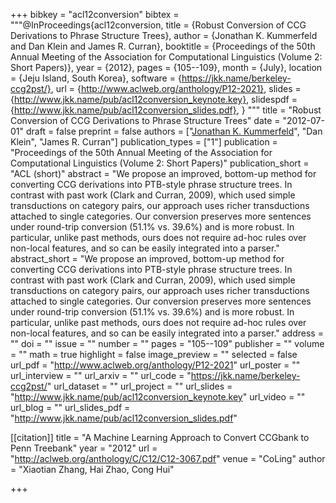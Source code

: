 +++
bibkey = "acl12conversion"
bibtex = """@InProceedings{acl12conversion,
  title     = {Robust Conversion of CCG Derivations to Phrase Structure Trees},
  author    = {Jonathan K. Kummerfeld and Dan Klein and James R. Curran},
  booktitle = {Proceedings of the 50th Annual Meeting of the Association for Computational Linguistics (Volume 2: Short Papers)},
  year      = {2012},
  pages     = {105--109},
  month     = {July},
  location  = {Jeju Island, South Korea},
  software  = {https://jkk.name/berkeley-ccg2pst/},
  url       = {http://www.aclweb.org/anthology/P12-2021},
  slides    = {http://www.jkk.name/pub/acl12conversion_keynote.key},
  slidespdf = {http://www.jkk.name/pub/acl12conversion_slides.pdf},
}
"""
title = "Robust Conversion of CCG Derivations to Phrase Structure Trees"
date = "2012-07-01"
draft = false
preprint = false
authors = ["<span style='text-decoration:underline;'>Jonathan K. Kummerfeld</span>", "Dan Klein", "James R. Curran"]
publication_types = ["1"]
publication = "Proceedings of the 50th Annual Meeting of the Association for Computational Linguistics (Volume 2: Short Papers)"
publication_short = "ACL (short)"
abstract = "We propose an improved, bottom-up method for converting CCG derivations into PTB-style phrase structure trees. In contrast with past work (Clark and Curran, 2009), which used simple transductions on category pairs, our approach uses richer transductions attached to single categories. Our conversion preserves more sentences under round-trip conversion (51.1% vs. 39.6%) and is more robust. In particular, unlike past methods, ours does not require ad-hoc rules over non-local features, and so can be easily integrated into a parser."
abstract_short = "We propose an improved, bottom-up method for converting CCG derivations into PTB-style phrase structure trees. In contrast with past work (Clark and Curran, 2009), which used simple transductions on category pairs, our approach uses richer transductions attached to single categories. Our conversion preserves more sentences under round-trip conversion (51.1% vs. 39.6%) and is more robust. In particular, unlike past methods, ours does not require ad-hoc rules over non-local features, and so can be easily integrated into a parser."
address = ""
doi = ""
issue = ""
number = ""
pages = "105--109"
publisher = ""
volume = ""
math = true
highlight = false
image_preview = ""
selected = false
url_pdf = "http://www.aclweb.org/anthology/P12-2021"
url_poster = ""
url_interview = ""
url_arxiv = ""
url_code = "https://jkk.name/berkeley-ccg2pst/"
url_dataset = ""
url_project = ""
url_slides = "http://www.jkk.name/pub/acl12conversion_keynote.key"
url_video = ""
url_blog = ""
url_slides_pdf = "http://www.jkk.name/pub/acl12conversion_slides.pdf"

[[citation]]
title = "A Machine Learning Approach to Convert CCGbank to Penn Treebank"
year = "2012"
url = "http://aclweb.org/anthology/C/C12/C12-3067.pdf"
venue = "CoLing"
author = "Xiaotian Zhang, Hai Zhao, Cong Hui"


+++